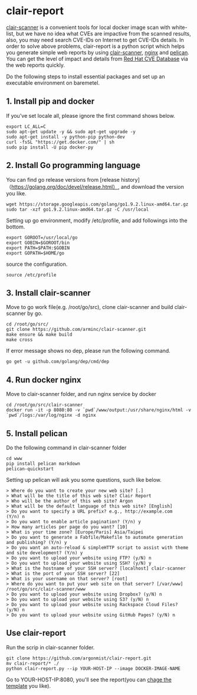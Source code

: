 # clair-report
[clair-scanner](https://github.com/arminc/clair-scanner) is a convenient tools for local docker image scan with white-list, but we have no idea what CVEs are impactive from the scanned results, also, you may need search CVE-IDs on Internet to get CVE-IDs details.
In order to solve above problems, clair-report is a python script which helps you generate simple web reports by using [clair-scanner](https://github.com/arminc/clair-scanner), [nginx](https://hub.docker.com/r/library/nginx/) and [pelican](http://docs.getpelican.com/en/stable/#). You can get the level of impact and details from [Red Hat CVE Database](https://access.redhat.com/security/security-updates/#/cve) via the web reports quickly.

Do the following steps to install essential packages and set up an executable environment on baremetel.

## 1. Install pip and docker
If you've set locale all, please ignore the first command shows below.
```
export LC_ALL=C
sudo apt-get update -y && sudo apt-get upgrade -y
sudo apt-get install -y python-pip python-dev
curl -fsSL "https://get.docker.com/" | sh
sudo pip install -U pip docker-py
```

## 2. Install Go programming language
You can find go release versions from [release history]（https://golang.org/doc/devel/release.html）, and download the version you like.
```
wget https://storage.googleapis.com/golang/go1.9.2.linux-amd64.tar.gz
sudo tar -xzf go1.9.2.linux-amd64.tar.gz -C /usr/local
```

Setting up go environment, modify /etc/profile, and add followings into the bottom.
```
export GOROOT=/usr/local/go
export GOBIN=$GOROOT/bin
export PATH=$PATH:$GOBIN
export GOPATH=$HOME/go
```
source the configuration.
```
source /etc/profile
```

## 3. Install clair-scanner
Move to go work file(e.g. /root/go/src), clone clair-scanner and build clair-scanner by go.
```
cd /root/go/src/
git clone https://github.com/arminc/clair-scanner.git
make ensure && make build
make cross
```
If error message shows no dep, please run the following command.
```
go get -u github.com/golang/dep/cmd/dep
```

## 4. Run docker nginx
Move to clair-scanner folder, and run nginx service by docker
```
cd /root/go/src/clair-scanner
docker run -it -p 8080:80 -v `pwd`/www/output:/usr/share/nginx/html -v `pwd`/logs:/var/log/nginx -d nginx
```

## 5. Install pelican
Do the following command in clair-scanner folder
```
cd www
pip install pelican markdown
pelican-quickstart
```
Setting up pelican will ask you some questions, such like below.
```
> Where do you want to create your new web site? [.] 
> What will be the title of this web site? Clair Report            
> Who will be the author of this web site? Argon
> What will be the default language of this web site? [English] 
> Do you want to specify a URL prefix? e.g., http://example.com   (Y/n) n
> Do you want to enable article pagination? (Y/n) y
> How many articles per page do you want? [10] 
> What is your time zone? [Europe/Paris] Asia/Taipei
> Do you want to generate a Fabfile/Makefile to automate generation and publishing? (Y/n) y
> Do you want an auto-reload & simpleHTTP script to assist with theme and site development? (Y/n) y
> Do you want to upload your website using FTP? (y/N) n
> Do you want to upload your website using SSH? (y/N) y
> What is the hostname of your SSH server? [localhost] clair-scanner
> What is the port of your SSH server? [22] 
> What is your username on that server? [root] 
> Where do you want to put your web site on that server? [/var/www] /root/go/src/clair-scanner/www
> Do you want to upload your website using Dropbox? (y/N) n
> Do you want to upload your website using S3? (y/N) n
> Do you want to upload your website using Rackspace Cloud Files? (y/N) n
> Do you want to upload your website using GitHub Pages? (y/N) n
```

## Use clair-report
Run the scrip in clair-scanner folder.
```
git clone https://github.com/argonmist/clair-report.git
mv clair-report/* ./
python clair-report.py --ip YOUR-HOST-IP --image DOCKER-IMAGE-NAME
```
Go to YOUR-HOST-IP:8080, you'll see the report(you can [chage the template](http://www.pelicanthemes.com/) you like).
